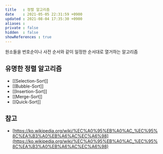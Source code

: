 ```yaml
---
title   : 정렬 알고리즘
date    : 2021-05-05 22:31:59 +0900
updated : 2021-08-04 17:35:30 +0900
aliases : 
private : false
hidden  : false
showReferences : true
---
```

원소들을 번호순이나 사전 순서와 같이 일정한 순서대로 열거하는 알고리즘  
  
## 유명한 정렬 알고리즘 
- [[Selection-Sort]]
- [[Bubble-Sort]]
- [[Insertion-Sort]]
- [[Merge-Sort]]
- [[Quick-Sort]]

## 참고  
- [https://ko.wikipedia.org/wiki/%EC%A0%95%EB%A0%AC_%EC%95%8C%EA%B3%A0%EB%A6%AC%EC%A6%98](https://ko.wikipedia.org/wiki/%EC%A0%95%EB%A0%AC_%EC%95%8C%EA%B3%A0%EB%A6%AC%EC%A6%98)
